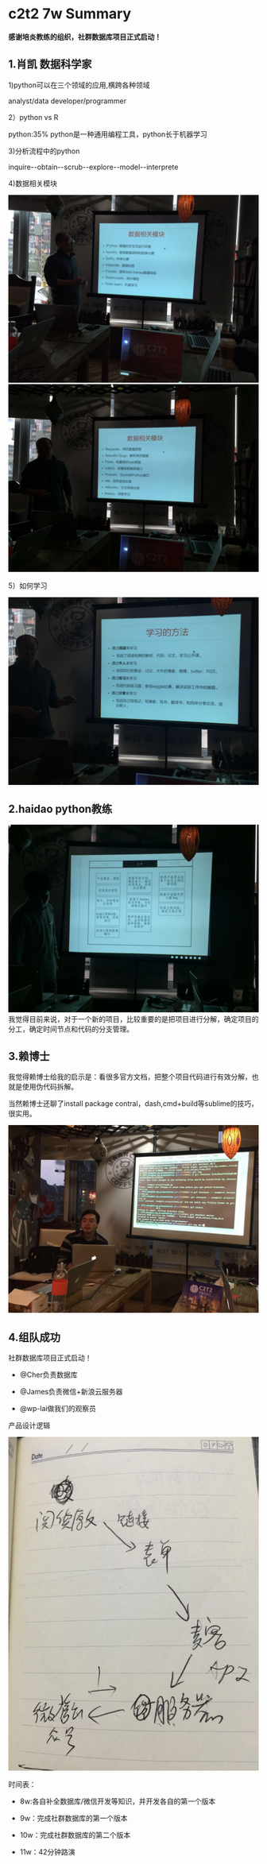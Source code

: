 # c2t2 7w Summary


**感谢培炎教练的组织，社群数据库项目正式启动！**

## 1.肖凯 数据科学家
1)python可以在三个领域的应用,横跨各种领域

analyst/data developer/programmer

2）python vs R

python:35% python是一种通用编程工具，python长于机器学习

3)分析流程中的python

inquire--obtain--scrub--explore--model--interprete

4)数据相关模块

![](data1.jpg)
![](data2.jpg)

5）如何学习

![](learn1.jpg)



## 2.haidao  python教练

![](haidao.jpg)
我觉得目前来说，对于一个新的项目，比较重要的是把项目进行分解，确定项目的分工，确定时间节点和代码的分支管理。



## 3.赖博士
我觉得赖博士给我的启示是：看很多官方文档，把整个项目代码进行有效分解，也就是使用伪代码拆解。

当然赖博士还聊了install package contral，dash,cmd+build等sublime的技巧，很实用。

![](lai.jpg)



## 4.组队成功

社群数据库项目正式启动！

* @Cher负责数据库

* @James负责微信+新浪云服务器

* @wp-lai做我们的观察员


产品设计逻辑

![](communitydata1.jpg)


时间表：

* 8w:各自补全数据库/微信开发等知识，并开发各自的第一个版本

* 9w：完成社群数据库的第一个版本

* 10w：完成社群数据库的第二个版本

* 11w：42分钟路演





















